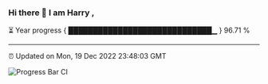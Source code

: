 ### Hi there 👋 I am Harry , 

⏳ Year progress { █████████████████████████████▁ } 96.71 %

---

⏰ Updated on Mon, 19 Dec 2022 23:48:03 GMT

![Progress Bar CI](https://github.com/duykhang68/duykhang68/workflows/Progress%20Bar%20CI/badge.svg)
